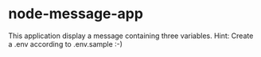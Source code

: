 # node-message-app

This application display a message containing three variables. Hint: Create a .env according to .env.sample :-)
